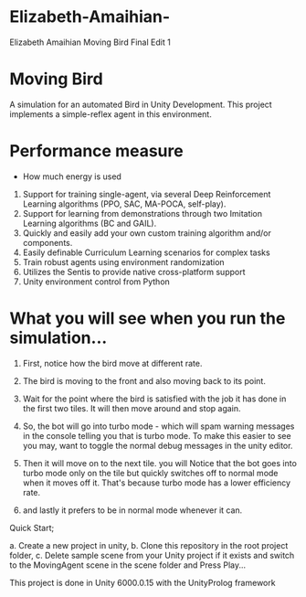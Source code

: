 # Elizabeth-Amaihian-

Elizabeth Amaihian Moving Bird Final Edit 1
# Moving Bird



A simulation for an automated Bird in Unity Development. This project implements a simple-reflex agent in this environment.


 

# Performance measure 
- How much energy is used

 
 1. Support for training single-agent, via several Deep Reinforcement Learning algorithms (PPO, SAC, MA-POCA, self-play).
 2. Support for learning from demonstrations through two Imitation Learning algorithms (BC and GAIL).
 3. Quickly and easily add your own custom training algorithm and/or components.
  4. Easily definable Curriculum Learning scenarios for complex tasks
  5. Train robust agents using environment randomization
 6.  Utilizes the Sentis to provide native cross-platform support
  7. Unity environment control from Python



# What you will see when you run the simulation...

1. First, notice how the bird move at different rate. 

2. The bird is moving to the front and also moving back to its point.  

3. Wait for the point where the bird is satisfied with the job it has done in the first two tiles.
It will then move around and stop again.

4. So, the bot will go into turbo mode - which will spam warning messages in the console telling you that is turbo mode.  To make this easier to see you may,
  want to toggle the normal debug messages in the unity editor.

6. Then it will move on to the next tile. you will Notice that the bot goes into turbo mode only on the tile but quickly switches off to normal mode when it moves off it. 
That's because turbo mode has a lower efficiency rate.

7. and lastly it prefers to be in normal mode whenever it can. 


Quick Start;

a. Create a new project in unity,
b. Clone this repository in the root project folder,
c. Delete sample scene from your Unity project if it exists and switch to the MovingAgent scene in the scene folder and Press Play...

This project is done in Unity 6000.0.15 with the UnityProlog framework
